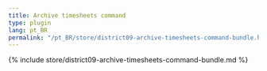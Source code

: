 ```yaml
---
title: Archive timesheets command
type: plugin
lang: pt_BR
permalink: "/pt_BR/store/district09-archive-timesheets-command-bundle.html"
---
```


{% include store/district09-archive-timesheets-command-bundle.md %}
